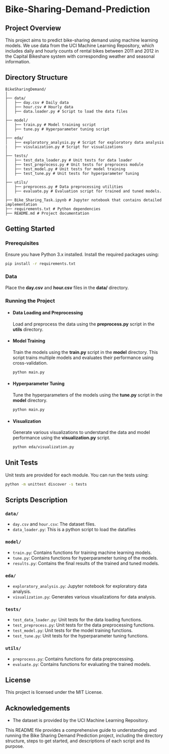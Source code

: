 # Bike-Sharing-Demand-Prediction

## Project Overview

This project aims to predict bike-sharing demand using machine learning models. We use data from the UCI Machine Learning Repository, which includes daily and hourly counts of rental bikes between 2011 and 2012 in the Capital Bikeshare system with corresponding weather and seasonal information.

## Directory Structure

```plaintext
BikeSharingDemand/
│
├── data/
│   ├── day.csv # Daily data
│   ├── hour.csv # Hourly data
│   ├── data.loader.py # Script to load the data files
│
├── model/
│   ├── train.py # Model training script
│   ├── tune.py # Hyperparameter tuning script
│
├── eda/
│   ├── exploratory_analysis.py # Script for exploratory data analysis
|   ├── visulaization.py # Script for visualizations
│
├── tests/
│   ├── test_data_loader.py # Unit tests for data loader
│   ├── test_preprocess.py # Unit tests for preprocess module
│   ├── test_model.py # Unit tests for model training
│   ├── test_tune.py # Unit tests for hyperparameter tuning
│
├── utils/
│   ├── preprocess.py # Data preprocessing utilities
│   ├── evaluate.py # Evaluation script for trained and tuned models.
│
├── Bike_Sharing_Task.ipynb # Jupyter notebook that contains detailed implementation
├── requirements.txt # Python dependencies
├── README.md # Project documentation
```


## Getting Started

### Prerequisites

Ensure you have Python 3.x installed. Install the required packages using:

```sh
pip install -r requirements.txt
```
### Data

Place the __day.csv__ and __hour.csv__ files in the __data/__ directory.

### Running the Project

- #### Data Loading and Preprocessing

  Load and preprocess the data using the __preprocess.py__ script in the __utils__ directory.

- #### Model Training

  Train the models using the __train.py__ script in the __model__ directory. This script trains multiple models and evaluates their     performance using cross-validation.

  ```sh
  python main.py
  ```

- #### Hyperparameter Tuning
 
  Tune the hyperparameters of the models using the __tune.py__ script in the __model__ directory.

  ```sh
  python main.py
  ```

- #### Visualization

  Generate various visualizations to understand the data and model performance using the __visualization.py__ script.

  ```sh
  python eda/visualization.py
  ```

## Unit Tests

Unit tests are provided for each module. You can run the tests using:

```sh
python -m unittest discover -s tests
```

## Scripts Description

### `data/`

- `day.csv` and `hour.csv`: The dataset files.
- `data_loader.py`: This is a python script to load the datafiles 

### `model/`

- `train.py`: Contains functions for training machine learning models.
- `tune.py`: Contains functions for hyperparameter tuning of the models.
- `results.py`: Contains the final results of the trained and tuned models.

### `eda/`

- `exploratory_analysis.py`: Jupyter notebook for exploratory data analysis.
- `visualization.py`: Generates various visualizations for data analysis.

### `tests/`

- `test_data_loader.py`: Unit tests for the data loading functions.
- `test_preprocess.py`: Unit tests for the data preprocessing functions.
- `test_model.py`: Unit tests for the model training functions.
- `test_tune.py`: Unit tests for the hyperparameter tuning functions.

### `utils/`

- `preprocess.py`: Contains functions for data preprocessing.
- `evaluate.py`: Contains functions for evaluating the trained models.


## License

This project is licensed under the MIT License.

## Acknowledgements

- The dataset is provided by the UCI Machine Learning Repository.

  
This README file provides a comprehensive guide to understanding and running the Bike Sharing Demand Prediction project, including the directory structure, steps to get started, and descriptions of each script and its purpose.


